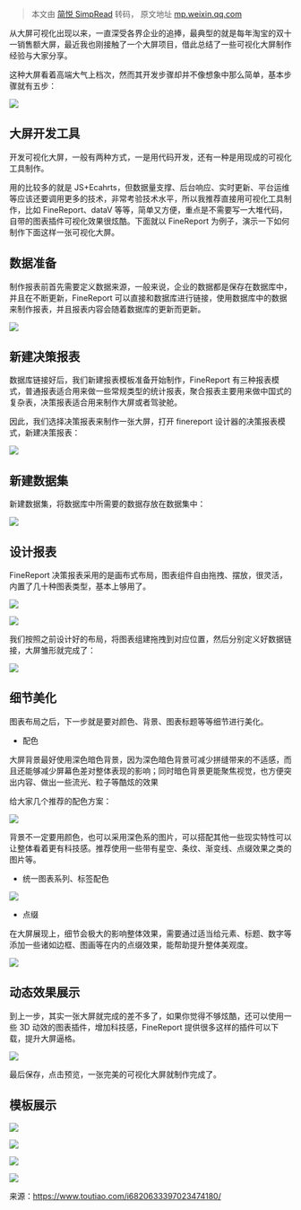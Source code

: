 > 本文由 [简悦 SimpRead](http://ksria.com/simpread/) 转码， 原文地址 [mp.weixin.qq.com](https://mp.weixin.qq.com/s?__biz=Mzg2MjEwMjI1Mg==&mid=2247518712&idx=2&sn=a51030024a401225f4ec7e68110de97b&chksm=ce0e3e7bf979b76d0b80b7fd20a0f241421bf9290809f624937dc9ba4b6c672108629b2766ab&mpshare=1&scene=1&srcid=0701cFPrDOwz7EXfkYP60Zj5&sharer_sharetime=1625124053304&sharer_shareid=7fece245937ac96f04f0fb8e1311fff1#rd)

从大屏可视化出现以来，一直深受各界企业的追捧，最典型的就是每年淘宝的双十一销售额大屏，最近我也刚接触了一个大屏项目，借此总结了一些可视化大屏制作经验与大家分享。

这种大屏看着高端大气上档次，然而其开发步骤却并不像想象中那么简单，基本步骤就有五步：

![](https://mmbiz.qpic.cn/mmbiz_png/SJm51egHPPGPycCp1UiajXneRv1TRrEYEFckzZ6ROSR6WrKo5BEP9icjEf3r5Z95O2A0kSc2JMaHSZjwV0AuSic3Q/640?wx_fmt=png)

大屏开发工具
------

开发可视化大屏，一般有两种方式，一是用代码开发，还有一种是用现成的可视化工具制作。

用的比较多的就是 JS+Ecahrts，但数据量支撑、后台响应、实时更新、平台运维等应该还要调用更多的技术，非常考验技术水平，所以我推荐直接用可视化工具制作，比如 FineReport、dataV 等等，简单又方便，重点是不需要写一大堆代码，自带的图表插件可视化效果很炫酷。下面就以 FineReport 为例子，演示一下如何制作下面这样一张可视化大屏。

数据准备
----

制作报表前首先需要定义数据来源，一般来说，企业的数据都是保存在数据库中，并且在不断更新，FineReport 可以直接和数据库进行链接，使用数据库中的数据来制作报表，并且报表内容会随着数据库的更新而更新。

![](https://mmbiz.qpic.cn/mmbiz_jpg/SJm51egHPPGPycCp1UiajXneRv1TRrEYELTolwXKs1ylplPNh6Ta4ZEDviclHGN3dWjDBsYB1rn0Sv4FvMZ1cuvA/640?wx_fmt=jpeg)

新建决策报表
------

数据库链接好后，我们新建报表模板准备开始制作，FineReport 有三种报表模式，普通报表适合用来做一些常规类型的统计报表，聚合报表主要用来做中国式的复杂表，决策报表适合用来制作大屏或者驾驶舱。

因此，我们选择决策报表来制作一张大屏，打开 finereport 设计器的决策报表模式，新建决策报表：

![](https://mmbiz.qpic.cn/mmbiz_png/SJm51egHPPGPycCp1UiajXneRv1TRrEYE7VHE9v5rdhpYAia83EU9kQ2iauic4jAt7C2701lvGaxtpCnwU0dFhLCgw/640?wx_fmt=png)

新建数据集
-----

新建数据集，将数据库中所需要的数据存放在数据集中：

![](https://mmbiz.qpic.cn/mmbiz_png/SJm51egHPPGPycCp1UiajXneRv1TRrEYE8K6tA3ezmcLfoicyngibbdCT0GyialtwPudlXbS1ibehhIAZ9el5j3LJ0Q/640?wx_fmt=png)

设计报表
----

FineReport 决策报表采用的是画布式布局，图表组件自由拖拽、摆放，很灵活，内置了几十种图表类型，基本上够用了。

![](https://mmbiz.qpic.cn/mmbiz_gif/tuSaKc6SfPpFf3IMtgib6zpUu6dwM8ADFTvcBqjzOqkZLIdRaPO1U4XpZ5w24uU7njvPvEzHIFYJncYliaPknPxQ/640?wx_fmt=gif)

![](https://mmbiz.qpic.cn/mmbiz_gif/tuSaKc6SfPpFf3IMtgib6zpUu6dwM8ADFpibXac2YfNbR0dsj0V2pDwhIiarKicJrEatI6HsGYEQFBNJ3aL6a0zB7w/640?wx_fmt=gif)

我们按照之前设计好的布局，将图表组建拖拽到对应位置，然后分别定义好数据链接，大屏雏形就完成了：

![](https://mmbiz.qpic.cn/mmbiz_png/SJm51egHPPGPycCp1UiajXneRv1TRrEYEgu6YePhfTHuOgQDhSLST3qGbVHlRdXk7YOwHhYm2I2AbV4KZBonGjw/640?wx_fmt=png)

细节美化
----

图表布局之后，下一步就是要对颜色、背景、图表标题等等细节进行美化。

*   配色
    

大屏背景最好使用深色暗色背景，因为深色暗色背景可减少拼缝带来的不适感，而且还能够减少屏幕色差对整体表现的影响；同时暗色背景更能聚焦视觉，也方便突出内容、做出一些流光、粒子等酷炫的效果

给大家几个推荐的配色方案：

![](https://mmbiz.qpic.cn/mmbiz_png/SJm51egHPPGPycCp1UiajXneRv1TRrEYEFibH9aHQ2icgsYXXw89IMGk1mSIFngibfcvOCQEuPEZU0NWdtIRic3YPdQ/640?wx_fmt=png)

背景不一定要用颜色，也可以采用深色系的图片，可以搭配其他一些现实特性可以让整体看着更有科技感。推荐使用一些带有星空、条纹、渐变线、点缀效果之类的图片等。

*   统一图表系列、标签配色
    

![](https://mmbiz.qpic.cn/mmbiz_png/SJm51egHPPGPycCp1UiajXneRv1TRrEYE1QoQvib5QF2AW1RBnQebZicGWLFBhicicpt3pZo7R8L2kc1PkrhxYZneibg/640?wx_fmt=png)

*   点缀
    

在大屏展现上，细节会极大的影响整体效果，需要通过适当给元素、标题、数字等添加一些诸如边框、图画等在内的点缀效果，能帮助提升整体美观度。

![](https://mmbiz.qpic.cn/mmbiz_png/SJm51egHPPGPycCp1UiajXneRv1TRrEYEtvNibROP0o4FLUbzwKylFEDhvicoZBCP9X1CQgl19UuW19HeNFbb8PFA/640?wx_fmt=png)

动态效果展示
------

到上一步，其实一张大屏就完成的差不多了，如果你觉得不够炫酷，还可以使用一些 3D 动效的图表插件，增加科技感，FineReport 提供很多这样的插件可以下载，提升大屏逼格。

![](https://mmbiz.qpic.cn/mmbiz_gif/tuSaKc6SfPpFf3IMtgib6zpUu6dwM8ADFk0iaiaNlC0V3y9CYFt5RzrJh6FzxgereaOOyF51hKvj9ZCUFiaWSrmjGQ/640?wx_fmt=gif)

最后保存，点击预览，一张完美的可视化大屏就制作完成了。

模板展示
----

![](https://mmbiz.qpic.cn/mmbiz_gif/tuSaKc6SfPpFf3IMtgib6zpUu6dwM8ADFUOq8LZImhZo3YK4yVIbjS1xQCGg7cpfQt2RAOgbvlr0ShMH6ia8KicmQ/640?wx_fmt=gif)

![](https://mmbiz.qpic.cn/mmbiz_gif/tuSaKc6SfPpFf3IMtgib6zpUu6dwM8ADF3xiaunN2Wz7K6mltllfK9KFYutSEaRCyicpqIBvib0BNp4uEukqqaNxqA/640?wx_fmt=gif)

![](https://mmbiz.qpic.cn/mmbiz_gif/tuSaKc6SfPpFf3IMtgib6zpUu6dwM8ADF1BsfNSBpI2DnhwdvSM00jNtYLuqexuuJmZ24XfqruvYg2iaaaVRKfeA/640?wx_fmt=gif)

![](https://mmbiz.qpic.cn/mmbiz_gif/tuSaKc6SfPpFf3IMtgib6zpUu6dwM8ADFNic2ic6ia2k03S8c3YO3TqMrRsCXPeFTcqSNaLhGaB6L4QQjJDzmbticRw/640?wx_fmt=gif)

来源：https://www.toutiao.com/i6820633397023474180/